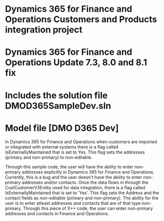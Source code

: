 # Dynamics 365 for Finance and Operations Customers and Products integration project
# Dynamics 365 for Finance and Operations Update 7.3, 8.0 and 8.1 fix
# Includes the solution file DMOD365SampleDev.sln
# Model file [DMO D365 Dev]

In Dynamics 365 for Finance and Operations when customers are imported or integrated with external systems there is a flag 
called IsExternallyMaintained that is set to Yes. This flag sets the addresses (primary and non-primary) to non-editable. 

Through this sample code, the user will have the ability to enter non-primary addresses explicitly in Dynamics 365 for Finance 
and Operations. Currently, this is a bug and the user doesn't have the ability to enter non-primary addresses and/or contacts. 
Once the data flows in through the CustCustomerV3Entity used for data integration, there is a flag called IsExternallyMaintained
that is set to 'Yes'. This flag sets the Address and the contact fields as non-editable (primary and non-primary). The ability for
the user is to enter atleast addresses and contacts that are of that type non-primary. Through this piece of X++ code, the user
can enter non-primary addresses and contacts in Finance and Operations.

